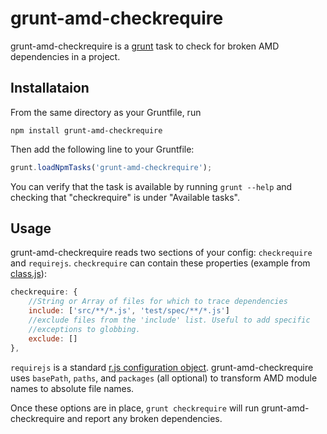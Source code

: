 grunt-amd-checkrequire
======================

grunt-amd-checkrequire is a [grunt](http://gruntjs.com/) task to check for
broken AMD dependencies in a project.


Installataion
-------------

From the same directory as your Gruntfile, run

```
npm install grunt-amd-checkrequire
```

Then add the following line to your Gruntfile:

```js
grunt.loadNpmTasks('grunt-amd-checkrequire');
```

You can verify that the task is available by running `grunt --help` and
checking that "checkrequire" is under "Available tasks".


Usage
-----

grunt-amd-checkrequire reads two sections of your config: `checkrequire` and
`requirejs`. `checkrequire` can contain these properties (example from
[class.js](https://github.com/zship/class.js)):

```js
checkrequire: {
	//String or Array of files for which to trace dependencies
	include: ['src/**/*.js', 'test/spec/**/*.js']
	//exclude files from the 'include' list. Useful to add specific
	//exceptions to globbing.
	exclude: []
},
```

`requirejs` is a standard [r.js configuration
object](https://github.com/jrburke/r.js/blob/master/build/example.build.js).
grunt-amd-checkrequire uses `basePath`, `paths`, and `packages` (all optional)
to transform AMD module names to absolute file names.

Once these options are in place, `grunt checkrequire` will run
grunt-amd-checkrequire and report any broken dependencies.
